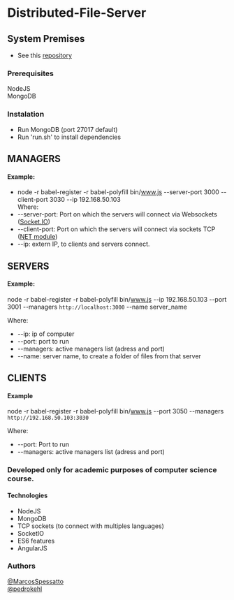 # Distributed-File-Server

## System Premises
- See this [repository](https://github.com/selatotal/SistemasDistribuidos/tree/master/Trabalhos/201701)

### Prerequisites
NodeJS<br/>
MongoDB

### Instalation
- Run MongoDB (port 27017 default)
- Run 'run.sh' to install dependencies

## MANAGERS
#### Example:
 - node -r babel-register -r babel-polyfill <span>bin/www.js</span> --server-port 3000 --client-port 3030 --ip 192.168.50.103 <br/>
Where: <br/>
- --server-port: Port on which the servers will connect via Websockets ([Socket.IO](https://socket.io/))
- --client-port: Port on which the servers will connect via sockets TCP ([NET module](https://nodejs.org/api/net.html))
- --ip: extern IP, to clients and servers connect.

## SERVERS
#### Example: 
node -r babel-register -r babel-polyfill bin/www.js --ip 192.168.50.103 --port 3001 --managers `http://localhost:3000` --name server_name <br/>

Where: <br/>
 - --ip: ip of computer
- --port: port to run
- --managers: active managers list (adress and port)
- --name: server name, to create a folder of files from that server

## CLIENTS
#### Example
node -r babel-register -r babel-polyfill bin/www.js --port 3050 --managers `http://192.168.50.103:3030` <br/>

Where: <br/>
- --port: Port to run
- --managers: active managers list (adress and port)

### Developed only for academic purposes of computer science course.
#### Technologies
- NodeJS
- MongoDB
- TCP sockets (to connect with multiples languages)
- SocketIO
- ES6 features
- AngularJS

### Authors
[@MarcosSpessatto](https://github.com/MarcosSpessatto) <br/>
[@pedrokehl](https://github.com/pedrokehl)
